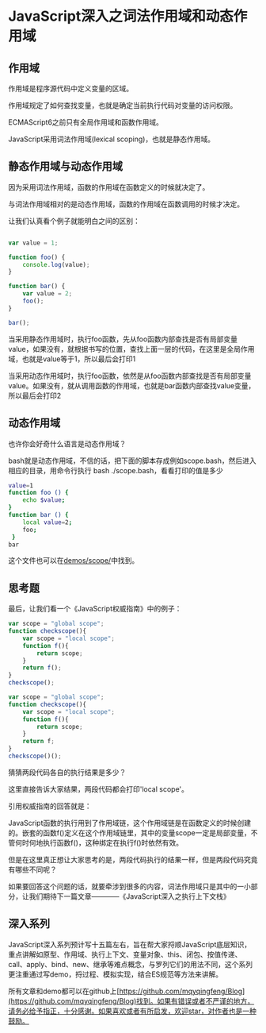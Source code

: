 # JavaScript深入之词法作用域和动态作用域

## 作用域

作用域是程序源代码中定义变量的区域。

作用域规定了如何查找变量，也就是确定当前执行代码对变量的访问权限。

ECMAScript6之前只有全局作用域和函数作用域。

JavaScript采用词法作用域(lexical scoping)，也就是静态作用域。

## 静态作用域与动态作用域

因为采用词法作用域，函数的作用域在函数定义的时候就决定了。

与词法作用域相对的是动态作用域，函数的作用域在函数调用的时候才决定。

让我们认真看个例子就能明白之间的区别：

```js

var value = 1;

function foo() {
    console.log(value);
}

function bar() {
    var value = 2;
    foo();
}

bar();
```

当采用静态作用域时，执行foo函数，先从foo函数内部查找是否有局部变量value，如果没有，就根据书写的位置，查找上面一层的代码，在这里是全局作用域，也就是value等于1，所以最后会打印1

当采用动态作用域时，执行foo函数，依然是从foo函数内部查找是否有局部变量value。如果没有，就从调用函数的作用域，也就是bar函数内部查找value变量，所以最后会打印2

## 动态作用域

也许你会好奇什么语言是动态作用域？

bash就是动态作用域，不信的话，把下面的脚本存成例如scope.bash，然后进入相应的目录，用命令行执行 bash ./scope.bash，看看打印的值是多少

```bash
value=1
function foo () {
    echo $value;
}
function bar () {
    local value=2;
    foo;
 }
bar
```

这个文件也可以在[demos/scope/](demos/scope/scope.bash)中找到。

## 思考题

最后，让我们看一个《JavaScript权威指南》中的例子：

```js
var scope = "global scope";
function checkscope(){
    var scope = "local scope";
    function f(){
        return scope;
    }
    return f();
}
checkscope();
```

```js
var scope = "global scope";
function checkscope(){
    var scope = "local scope";
    function f(){
        return scope;
    }
    return f;
}
checkscope()();
```

猜猜两段代码各自的执行结果是多少？

这里直接告诉大家结果，两段代码都会打印'local scope'。

引用权威指南的回答就是：

JavaScript函数的执行用到了作用域链，这个作用域链是在函数定义的时候创建的。嵌套的函数f()定义在这个作用域链里，其中的变量scope一定是局部变量，不管何时何地执行函数f()，这种绑定在执行f()时依然有效。

但是在这里真正想让大家思考的是，两段代码执行的结果一样，但是两段代码究竟有哪些不同呢？

如果要回答这个问题的话，就要牵涉到很多的内容，词法作用域只是其中的一小部分，让我们期待下一篇文章————《JavaScript深入之执行上下文栈》

## 深入系列

JavaScript深入系列预计写十五篇左右，旨在帮大家捋顺JavaScript底层知识，重点讲解如原型、作用域、执行上下文、变量对象、this、闭包、按值传递、call、apply、bind、new、继承等难点概念，与罗列它们的用法不同，这个系列更注重通过写demo，捋过程、模拟实现，结合ES规范等方法来讲解。

所有文章和demo都可以在github上[https://github.com/mqyqingfeng/Blog](https://github.com/mqyqingfeng/Blog)找到。如果有错误或者不严谨的地方，请务必给予指正，十分感谢。如果喜欢或者有所启发，欢迎star，对作者也是一种鼓励。

